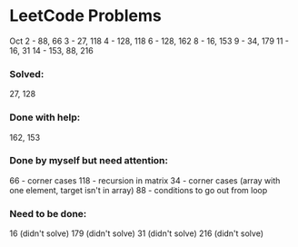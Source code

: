 # LeetCode Problems
Oct
2 - 88, 66
3 - 27, 118
4 - 128, 118
6 - 128, 162
8 - 16, 153
9 - 34, 179
11 - 16, 31
14 - 153, 88, 216

### Solved:
27, 128

### Done with help:
162, 153

### Done by myself but need attention:
66 - corner cases
118 - recursion in matrix
34 - corner cases (array with one element, target isn't in array)
88 - conditions to go out from loop

### Need to be done:
16 (didn't solve)
179 (didn't solve)
31 (didn't solve)
216 (didn't solve)
